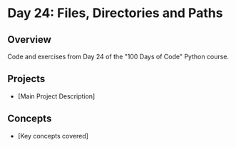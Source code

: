 # Day 24: Files, Directories and Paths

## Overview
Code and exercises from Day 24 of the "100 Days of Code" Python course.

## Projects
- [Main Project Description]

## Concepts
- [Key concepts covered]
